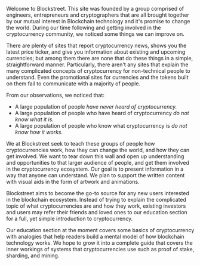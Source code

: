 Welcome to Blockstreet. This site was founded by a group comprised of engineers, entrepreneurs and cryptographers that are all brought together by our mutual interest in Blockchain technology and it's promise to change the world. During our time following and getting involved in the cryptocurrency community, we noticed some things we can improve on.

There are plenty of sites that report cryptocurrency news, shows you the latest price ticker, and give you information about existing and upcoming currencies; but among them there are none that do these things in a simple, straightforward manner. Particularly, there aren't any sites that explain the many complicated concepts of cryptocurrency for non-technical people to understand. Even the promotional sites for currencies and the tokens built on them fail to communicate with a majority of people.

From our observations, we noticed that:
* A large population of people _have never heard of cryptocurrency._
* A large population of people who have heard of cryptocurrency _do not know what it is._
* A large population of people who know what cryptocurrency is _do not know how it works._

We at Blockstreet seek to teach these groups of people how cryptocurrencies work, how they can change the world, and how they can get involved. We want to tear down this wall and open up understanding and opportunities to that larger audience of people, and get them involved in the cryptocurrency ecosystem. Our goal is to present information in a way that anyone can understand. We plan to support the written content with visual aids in the form of artwork and animations.

Blockstreet aims to become the go-to source for any new users interested in the blockchain ecosystem. Instead of trying to explain the complicated topic of what cryptocurrencies are and how they work, existing investors and users may refer their friends and loved ones to our education section for a full, yet simple introduction to cryptocurrency.

Our education section at the moment covers some basics of cryptocurrency with analogies that help readers build a mental model of how blockchain technology works. We hope to grow it into a complete guide that covers the inner workings of systems that cryptocurrencies use such as proof of stake, sharding, and mining.
